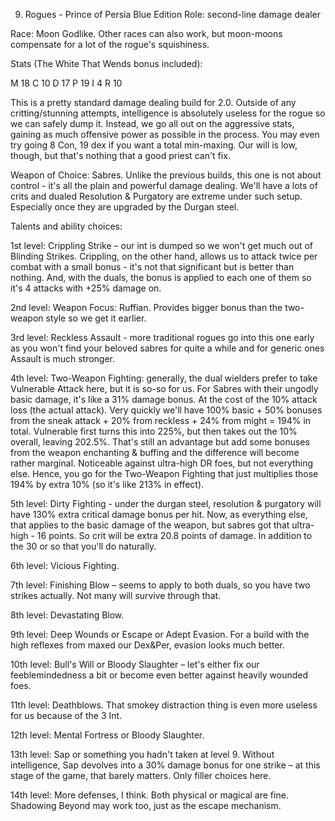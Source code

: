 9. Rogues - Prince of Persia Blue Edition
Role: second-line damage dealer

Race: Moon Godlike. Other races can also work, but moon-moons compensate for a lot of the rogue's squishiness.

Stats (The White That Wends bonus included):

M 18
C 10
D 17
P 19
I 4
R 10

This is a pretty standard damage dealing build for 2.0. Outside of any critting/stunning attempts, intelligence is absolutely useless for the rogue so we can safely dump it. Instead, we go all out on the aggressive stats, gaining as much offensive power as possible in the process. You may even try going 8 Con, 19 dex if you want a total min-maxing. Our will is low, though, but that's nothing that a good priest can't fix.

Weapon of Choice: Sabres. Unlike the previous builds, this one is not about control - it's all the plain and powerful damage dealing. We'll have a lots of crits and dualed Resolution & Purgatory are extreme under such setup. Especially once they are upgraded by the Durgan steel.

Talents and ability choices:

1st level: Crippling Strike – our int is dumped so we won't get much out of Blinding Strikes. Crippling, on the other hand, allows us to attack twice per combat with a small bonus - it's not that significant but is better than nothing. And, with the duals, the bonus is applied to each one of them so it's 4 attacks with +25% damage on.

2nd level: Weapon Focus: Ruffian. Provides bigger bonus than the two-weapon style so we get it earlier.

3rd level: Reckless Assault - more traditional rogues go into this one early as you won't find your beloved sabres for quite a while and for generic ones Assault is much stronger.

4th level: Two-Weapon Fighting: generally, the dual wielders prefer to take Vulnerable Attack here, but it is so-so for us. For Sabres with their ungodly basic damage, it's like a 31% damage bonus. At the cost of the 10% attack loss (the actual attack). Very quickly we'll have 100% basic + 50% bonuses from the sneak attack + 20% from reckless + 24% from might = 194% in total. Vulnerable first turns this into 225%, but then takes out the 10% overall, leaving 202.5%. That's still an advantage but add some bonuses from the weapon enchanting & buffing and the difference will become rather marginal. Noticeable against ultra-high DR foes, but not everything else. Hence, you go for the Two-Weapon Fighting that just multiplies those 194% by extra 10% (so it's like 213% in effect).

5th level: Dirty Fighting - under the durgan steel, resolution & purgatory will have 130% extra critical damage bonus per hit. Now, as everything else, that applies to the basic damage of the weapon, but sabres got that ultra-high - 16 points. So crit will be extra 20.8 points of damage. In addition to the 30 or so that you'll do naturally.

6th level: Vicious Fighting.

7th level: Finishing Blow – seems to apply to both duals, so you have two strikes actually. Not many will survive through that.

8th level: Devastating Blow.

9th level: Deep Wounds or Escape or Adept Evasion. For a build with the high reflexes from maxed our Dex&Per, evasion looks much better.

10th level: Bull's Will or Bloody Slaughter – let's either fix our feeblemindedness a bit or become even better against heavily wounded foes.

11th level: Deathblows. That smokey distraction thing is even more useless for us because of the 3 Int.

12th level: Mental Fortress or Bloody Slaughter.

13th level: Sap or something you hadn't taken at level 9. Without intelligence, Sap devolves into a 30% damage bonus for one strike – at this stage of the game, that barely matters. Only filler choices here.

14th level: More defenses, I think. Both physical or magical are fine. Shadowing Beyond may work too, just as the escape mechanism.
